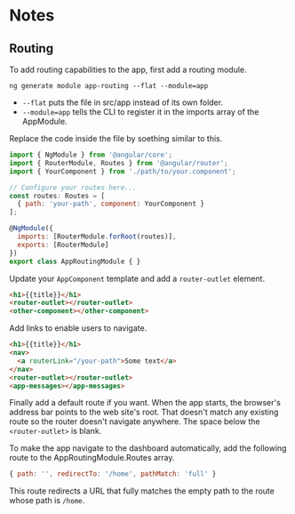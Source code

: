 # Notes

## Routing
To add routing capabilities to the app, first add a routing module.
```
ng generate module app-routing --flat --module=app
```
- `--flat` puts the file in src/app instead of its own folder.
- `--module=app` tells the CLI to register it in the imports array of the AppModule.

Replace the code inside the file by soething similar to this.
```js
import { NgModule } from '@angular/core';
import { RouterModule, Routes } from '@angular/router';
import { YourComponent } from './path/to/your.component';

// Configure your routes here...
const routes: Routes = [
  { path: 'your-path', component: YourComponent }
];

@NgModule({
  imports: [RouterModule.forRoot(routes)],
  exports: [RouterModule]
})
export class AppRoutingModule { }
```

Update your `AppComponent` template and add a `router-outlet` element.
```html
<h1>{{title}}</h1>
<router-outlet></router-outlet>
<other-component></other-component>
```

Add links to enable users to navigate.
```html
<h1>{{title}}</h1>
<nav>
  <a routerLink="/your-path">Some text</a>
</nav>
<router-outlet></router-outlet>
<app-messages></app-messages>
```

Finally add a default route if you want. When the app starts, the browser's address
bar points to the web site's root. That doesn't match any existing route so the router
doesn't navigate anywhere. The space below the `<router-outlet>` is blank.

To make the app navigate to the dashboard automatically, add the following route to
the AppRoutingModule.Routes array.
```js
{ path: '', redirectTo: '/home', pathMatch: 'full' }
```

This route redirects a URL that fully matches the empty path to the route whose path is `/home`.
